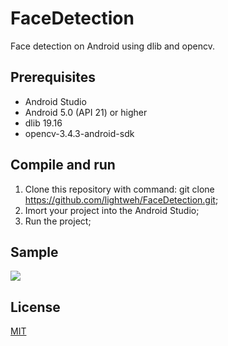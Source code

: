 # FaceDetection
Face detection on Android using dlib and opencv.

## Prerequisites

- Android Studio
- Android 5.0 (API 21) or higher
- dlib 19.16
- opencv-3.4.3-android-sdk

## Compile and run

1. Clone this repository with command: git clone https://github.com/lightweh/FaceDetection.git;
2. Imort your project into the Android Studio;
3. Run the project;

## Sample

![](https://raw.githubusercontent.com/lightweh/FaceDetection/master/sample/demo.gif)

## License
[MIT](https://github.com/lightweh/FaceDetection/blob/master/LICENSE)
